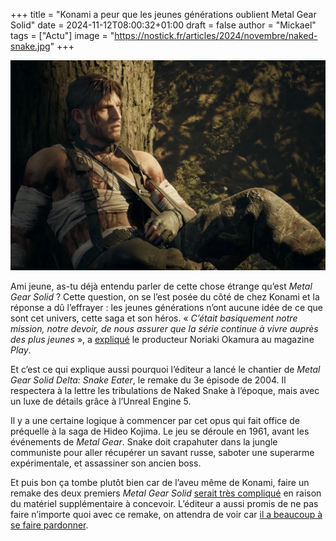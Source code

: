 +++
title = "Konami a peur que les jeunes générations oublient Metal Gear Solid"
date = 2024-11-12T08:00:32+01:00
draft = false
author = "Mickael"
tags = ["Actu"]
image = "https://nostick.fr/articles/2024/novembre/naked-snake.jpg"
+++

![Naked Snake](naked-snake.jpg "") 

Ami jeune, as-tu déjà entendu parler de cette chose étrange qu’est *Metal Gear Solid* ? Cette question, on se l’est posée du côté de chez Konami et la réponse a dû l’effrayer : les jeunes générations n’ont aucune idée de ce que sont cet univers, cette saga et son héros. « *C’était basiquement notre mission, notre devoir, de nous assurer que la série continue à vivre auprès des plus jeunes* », a [expliqué](https://www.gamesradar.com/games/metal-gear/metal-gear-solid-delta-exists-because-konami-was-starting-to-get-worried-that-the-younger-generation-of-gamers-arent-familiar-with-the-metal-gear-series-anymore/) le producteur Noriaki Okamura au magazine *Play*.

Et c’est ce qui explique aussi pourquoi l’éditeur a lancé le chantier de *Metal Gear Solid Delta: Snake Eater*, le remake du 3e épisode de 2004. Il respectera à la lettre les tribulations de Naked Snake à l’époque, mais avec un luxe de détails grâce à l’Unreal Engine 5.

Il y a une certaine logique à commencer par cet opus qui fait office de préquelle à la saga de Hideo Kojima. Le jeu se déroule en 1961, avant les événements de *Metal Gear*. Snake doit crapahuter dans la jungle communiste pour aller récupérer un savant russe, saboter une superarme expérimentale, et assassiner son ancien boss. 

Et puis bon ça tombe plutôt bien car de l’aveu même de Konami, faire un remake des deux premiers *Metal Gear Solid* [serait très compliqué](https://nostick.fr/articles/2024/octobre/0310-remake-difficile-premier-metal-gear-solid/) en raison  du matériel supplémentaire à concevoir. L’éditeur a aussi promis de ne pas faire n’importe quoi avec ce remake, on attendra de voir car [il a beaucoup à se faire pardonner](https://nostick.fr/articles/2024/septembre/1209-metal-gear-solid-volume-2-prendre-son-temps/). 

